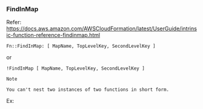
### FindInMap

Refer: https://docs.aws.amazon.com/AWSCloudFormation/latest/UserGuide/intrinsic-function-reference-findinmap.html

```Fn::FindInMap: [ MapName, TopLevelKey, SecondLevelKey ]```

or

```!FindInMap [ MapName, TopLevelKey, SecondLevelKey ]```

```
Note

You can't nest two instances of two functions in short form.
```

Ex: 
